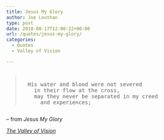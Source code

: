 ```yaml
---
title: Jesus My Glory
author: Joe Louthan
type: post
date: 2018-08-17T12:00:22+00:00
url: /quotes/jesus-my-glory/
categories:
  - Quotes
  - Valley of Vision

---
```

<pre><blockquote>
  His water and blood were not severed
    in their flow at the cross,
    may they never be separated in my creed
      and experiences;
</blockquote></pre>

&#8211; from _Jesus My Glory_
  
_<a href="https://www.amazon.com/dp/0851512283/ref=as_li_ss_til?tag=iamlipr-20&camp=0&creative=0&linkCode=as4&creativeASIN=0851512283&adid=0RV78G8G3F5B85VRF6EN&" target="_blank" rel="noopener">The Valley of Vision</a>_